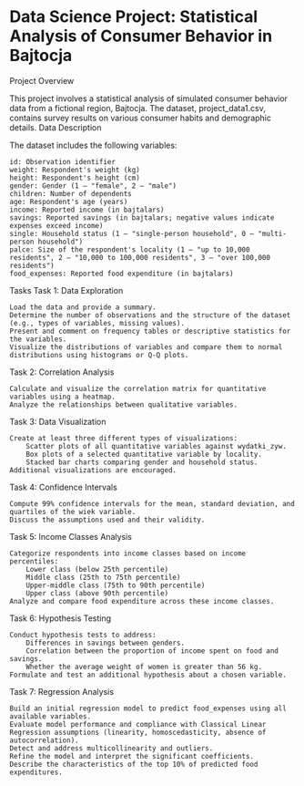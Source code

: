 # Data Science Project: Statistical Analysis of Consumer Behavior in Bajtocja
Project Overview

This project involves a statistical analysis of simulated consumer behavior data from a fictional region, Bajtocja. The dataset, project_data1.csv, contains survey results on various consumer habits and demographic details.
Data Description

The dataset includes the following variables:

    id: Observation identifier
    weight: Respondent's weight (kg)
    height: Respondent's height (cm)
    gender: Gender (1 – "female", 2 – "male")
    children: Number of dependents
    age: Respondent's age (years)
    income: Reported income (in bajtalars)
    savings: Reported savings (in bajtalars; negative values indicate expenses exceed income)
    single: Household status (1 – "single-person household", 0 – "multi-person household")
    palce: Size of the respondent's locality (1 – "up to 10,000 residents", 2 – "10,000 to 100,000 residents", 3 – "over 100,000 residents")
    food_expenses: Reported food expenditure (in bajtalars)

Tasks
Task 1: Data Exploration

    Load the data and provide a summary.
    Determine the number of observations and the structure of the dataset (e.g., types of variables, missing values).
    Present and comment on frequency tables or descriptive statistics for the variables.
    Visualize the distributions of variables and compare them to normal distributions using histograms or Q-Q plots.

Task 2: Correlation Analysis

    Calculate and visualize the correlation matrix for quantitative variables using a heatmap.
    Analyze the relationships between qualitative variables.

Task 3: Data Visualization

    Create at least three different types of visualizations:
        Scatter plots of all quantitative variables against wydatki_zyw.
        Box plots of a selected quantitative variable by locality.
        Stacked bar charts comparing gender and household status.
    Additional visualizations are encouraged.

Task 4: Confidence Intervals

    Compute 99% confidence intervals for the mean, standard deviation, and quartiles of the wiek variable.
    Discuss the assumptions used and their validity.

Task 5: Income Classes Analysis

    Categorize respondents into income classes based on income percentiles:
        Lower class (below 25th percentile)
        Middle class (25th to 75th percentile)
        Upper-middle class (75th to 90th percentile)
        Upper class (above 90th percentile)
    Analyze and compare food expenditure across these income classes.

Task 6: Hypothesis Testing

    Conduct hypothesis tests to address:
        Differences in savings between genders.
        Correlation between the proportion of income spent on food and savings.
        Whether the average weight of women is greater than 56 kg.
    Formulate and test an additional hypothesis about a chosen variable.

Task 7: Regression Analysis

    Build an initial regression model to predict food_expenses using all available variables.
    Evaluate model performance and compliance with Classical Linear Regression assumptions (linearity, homoscedasticity, absence of autocorrelation).
    Detect and address multicollinearity and outliers.
    Refine the model and interpret the significant coefficients.
    Describe the characteristics of the top 10% of predicted food expenditures.
